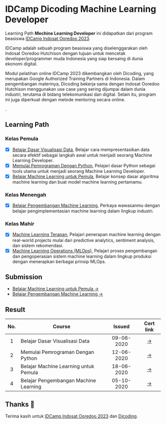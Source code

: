 # IDCamp Dicoding Machine Learning Developer

Learning Path **Mechine Learning Developer** ini didapatkan dari program beasiswa [IDCamp Indosat Ooredoo 2023](https://idcamp.ioh.co.id/).

IDCamp adalah sebuah program beasiswa yang diselenggarakan oleh Indosat Ooredoo Hutchison dengan tujuan untuk mencetak developer/programmer muda Indonesia yang siap bersaing di dunia ekonomi digital.

Modul pelatihan online IDCamp 2023 dikembangkan oleh Dicoding, yang merupakan Google Authorized Training Partners di Indonesia. Dalam pengembangan materinya, Dicoding bekerja sama dengan Indosat Ooredoo Hutchison menggunakan use case yang sering dijumpai dalam dunia industri, terutama di bidang telekomunikasi dan digital. Selain itu, program ini juga diperkuat dengan metode mentoring secara online.

.
## Learning Path
### Kelas Pemula
- [x] [Belajar Dasar Visualisasi Data](https://www.dicoding.com/academies/177), Belajar cara mempresentasikan data secara efektif sebagai langkah awal untuk menjadi seorang Machine Learning Developer.
- [x] [Memulai Pemrograman Dengan Python](https://www.dicoding.com/academies/86), Pelajari dasar Python sebagai tools utama untuk menjadi seorang Machine Learning Developer.
- [x] [Belajar Machine Learning untuk Pemula](https://www.dicoding.com/academies/184), Belajar konsep dasar algoritma machine learning dan buat model machine learning pertamamu.

### Kelas Menengah
- [x] [Belajar Pengembangan Machine Learning](https://www.dicoding.com/academies/185), Perkaya wawasanmu dengan belajar pengimplementasian machine learning dalam lingkup industri.

### Kelas Mahir
- [x] [Machine Learning Terapan](https://www.dicoding.com/academies/319), Pelajari penerapan machine learning dengan real-world projects mulai dari predictive analytics, sentiment analysis, dan sistem rekomendasi.
- [x] [Machine Learning Operations (MLOps)](https://www.dicoding.com/academies/443), Pelajari proses pengembangan dan pengoperasian sistem machine learning dalam lingkup produksi dengan menerapkan berbagai prinsip MLOps.

## Submission

- [Belajar Machine Learning untuk Pemula →]()
- [Belajar Pengembangan Machine Learning →]()

## Result

| No.  | Course                                  |  Issued | Cert link |
|:----:|---|:-:|:-:|
|  1   |  Belajar Dasar Visualisasi Data         | 09-06-2020 | [→](https://www.dicoding.com/certificates/GMEPJ760WZ3V) |
|  2   |  Memulai Pemrograman Dengan Python      | 12-06-2020 | [→](https://www.dicoding.com/certificates/2RVZKNYQEZD5) |
|  3   |  Belajar Machine Learning untuk Pemula  | 18-06-2020 | [→](https://www.dicoding.com/certificates/N72ZDGW39ZYW) |
|  4   |  Belajar Pengembangan Machine Learning  | 05-10-2020 | [→](https://www.dicoding.com/certificates/72ZD223YQZYW) |

## Thanks :pray:

Terima kasih untuk [IDCamp Indosat Ooredoo 2023](https://idcamp.ioh.co.id/) dan [Dicoding](https://www.dicoding.com/).
